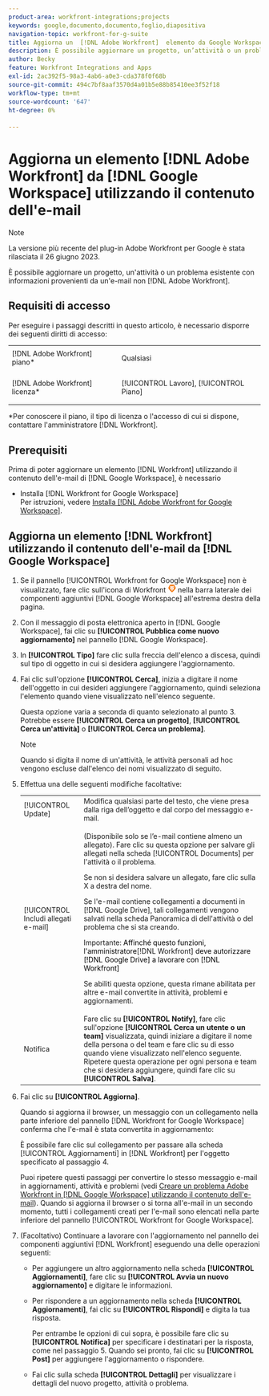 ```yaml
---
product-area: workfront-integrations;projects
keywords: google,documento,documento,foglio,diapositiva
navigation-topic: workfront-for-g-suite
title: Aggiorna un  [!DNL Adobe Workfront]  elemento da Google Workspace utilizzando il contenuto dell'e-mail
description: È possibile aggiornare un progetto, un’attività o un problema esistente con informazioni provenienti da un messaggio e-mail non Adobe Workfront.
author: Becky
feature: Workfront Integrations and Apps
exl-id: 2ac392f5-98a3-4ab6-a0e3-cda378f0f68b
source-git-commit: 494c7bf8aaf3570d4a01b5e88b85410ee3f52f18
workflow-type: tm+mt
source-wordcount: '647'
ht-degree: 0%

---
```


# Aggiorna un elemento [!DNL Adobe Workfront] da [!DNL Google Workspace] utilizzando il contenuto dell&#39;e-mail

>[!NOTE]
>
>La versione più recente del plug-in Adobe Workfront per Google è stata rilasciata il 26 giugno 2023.

È possibile aggiornare un progetto, un&#39;attività o un problema esistente con informazioni provenienti da un&#39;e-mail non [!DNL Adobe Workfront].

## Requisiti di accesso

Per eseguire i passaggi descritti in questo articolo, è necessario disporre dei seguenti diritti di accesso:

<table style="table-layout:auto"> 
 <col> 
 <col> 
 <tbody> 
  <tr> 
   <td role="rowheader">[!DNL Adobe Workfront] piano*</td> 
   <td> <p>Qualsiasi</p> </td> 
  </tr> 
  <tr> 
   <td role="rowheader">[!DNL Adobe Workfront] licenza*</td> 
   <td> <p>[!UICONTROL Lavoro], [!UICONTROL Piano]</p> </td> 
  </tr> 
 </tbody> 
</table>

&#42;Per conoscere il piano, il tipo di licenza o l&#39;accesso di cui si dispone, contattare l&#39;amministratore [!DNL Workfront].

## Prerequisiti

Prima di poter aggiornare un elemento [!DNL Workfront] utilizzando il contenuto dell&#39;e-mail di [!DNL Google Workspace], è necessario

* Installa [!DNL Workfront for Google Workspace]\
   Per istruzioni, vedere [Installa [!DNL Adobe Workfront for Google Workspace]](../../workfront-integrations-and-apps/workfront-for-g-suite/install-workfront-for-gsuite.md).

## Aggiorna un elemento [!DNL Workfront] utilizzando il contenuto dell&#39;e-mail da [!DNL Google Workspace]

1. Se il pannello [!UICONTROL Workfront for Google Workspace] non è visualizzato, fare clic sull&#39;icona di Workfront ![icona Workfront](assets/wf-lion-icon.png) nella barra laterale dei componenti aggiuntivi [!DNL Google Workspace] all&#39;estrema destra della pagina.
1. Con il messaggio di posta elettronica aperto in [!DNL Google Workspace], fai clic su **[!UICONTROL Pubblica come nuovo aggiornamento]** nel pannello [!DNL Google Workspace].
1. In **[!UICONTROL Tipo]** fare clic sulla freccia dell&#39;elenco a discesa, quindi sul tipo di oggetto in cui si desidera aggiungere l&#39;aggiornamento.
1. Fai clic sull&#39;opzione **[!UICONTROL Cerca]**, inizia a digitare il nome dell&#39;oggetto in cui desideri aggiungere l&#39;aggiornamento, quindi seleziona l&#39;elemento quando viene visualizzato nell&#39;elenco seguente.

   Questa opzione varia a seconda di quanto selezionato al punto 3. Potrebbe essere **[!UICONTROL Cerca un progetto]**, **[!UICONTROL Cerca un&#39;attività]** o **[!UICONTROL Cerca un problema]**.

   >[!NOTE]
   >
   >Quando si digita il nome di un&#39;attività, le attività personali ad hoc vengono escluse dall&#39;elenco dei nomi visualizzato di seguito.

1. Effettua una delle seguenti modifiche facoltative:

   <table style="table-layout:auto"> 
    <col> 
    <col> 
    <tbody> 
     <tr> 
      <td role="rowheader">[!UICONTROL Update]</td> 
      <td>Modifica qualsiasi parte del testo, che viene presa dalla riga dell’oggetto e dal corpo del messaggio e-mail.</td> 
     </tr> 
     <tr data-mc-conditions=""> 
      <td role="rowheader">[!UICONTROL Includi allegati e-mail]</td> 
      <td><p>(Disponibile solo se l’e-mail contiene almeno un allegato). Fare clic su questa opzione per salvare gli allegati nella scheda [!UICONTROL Documents] per l'attività o il problema. </p><p>Se non si desidera salvare un allegato, fare clic sulla X a destra del nome. </p><p>Se l'e-mail contiene collegamenti a documenti in [!DNL Google Drive], tali collegamenti vengono salvati nella scheda Panoramica di  dell'attività o del problema che si sta creando. </p><p>Importante: <span style="color: #ff1493;"><span style="color: #000000;">Affinché questo funzioni, l'amministratore</span></span>[!DNL Workfront]<span style="color: #ff1493;"><span style="color: #000000;"> deve autorizzare [!DNL Google Drive] a lavorare con [!DNL Workfront]</span></span></p>
      <p>Se abiliti questa opzione, questa rimane abilitata per altre e-mail convertite in attività, problemi e aggiornamenti.</p></td> 
     </tr> 
     <tr data-mc-conditions=""> 
      <td role="rowheader">Notifica</td> 
      <td>Fare clic su <strong>[!UICONTROL Notify]</strong>, fare clic sull'opzione <strong>[!UICONTROL Cerca un utente o un team]</strong> visualizzata, quindi iniziare a digitare il nome della persona o del team e fare clic su di esso quando viene visualizzato nell'elenco seguente. Ripetere questa operazione per ogni persona e team che si desidera aggiungere, quindi fare clic su <strong>[!UICONTROL Salva]</strong>.</td> 
     </tr> 
    </tbody> 
   </table>

1. Fai clic su **[!UICONTROL Aggiorna]**.

   Quando si aggiorna il browser, un messaggio con un collegamento nella parte inferiore del pannello [!DNL Workfront for Google Workspace] conferma che l&#39;e-mail è stata convertita in aggiornamento:

   È possibile fare clic sul collegamento per passare alla scheda [!UICONTROL Aggiornamenti] in [!DNL Workfront] per l&#39;oggetto specificato al passaggio 4.

   Puoi ripetere questi passaggi per convertire lo stesso messaggio e-mail in aggiornamenti, attività e problemi (vedi [Creare un problema Adobe Workfront in [!DNL Google Workspace] utilizzando il contenuto dell&#39;e-mail](../../workfront-integrations-and-apps/workfront-for-g-suite/create-wf-issue-in-g-suite-using-email-content.md)). Quando si aggiorna il browser o si torna all&#39;e-mail in un secondo momento, tutti i collegamenti creati per l&#39;e-mail sono elencati nella parte inferiore del pannello [!UICONTROL Workfront for Google Workspace].

1. (Facoltativo) Continuare a lavorare con l&#39;aggiornamento nel pannello dei componenti aggiuntivi [!DNL Workfront] eseguendo una delle operazioni seguenti:

   * Per aggiungere un altro aggiornamento nella scheda **[!UICONTROL Aggiornamenti]**, fare clic su **[!UICONTROL Avvia un nuovo aggiornamento]** e digitare le informazioni.

   * Per rispondere a un aggiornamento nella scheda **[!UICONTROL Aggiornamenti]**, fai clic su **[!UICONTROL Rispondi]** e digita la tua risposta.

     Per entrambe le opzioni di cui sopra, è possibile fare clic su **[!UICONTROL Notifica]** per specificare i destinatari per la risposta, come nel passaggio 5. Quando sei pronto, fai clic su **[!UICONTROL Post]** per aggiungere l&#39;aggiornamento o rispondere.

   * Fai clic sulla scheda **[!UICONTROL Dettagli]** per visualizzare i dettagli del nuovo progetto, attività o problema.
